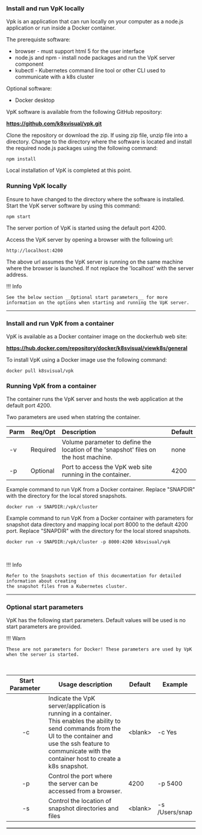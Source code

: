 
### Install and run VpK locally

Vpk is an application that can run locally on your computer as a node.js application or run inside a Docker container.  

The prerequiste software:

- browser - must support html 5 for the user interface 
- node.js and npm - install node packages and run the VpK server component 
- kubectl - Kubernetes command line tool or other CLI used to communicate with a k8s cluster 

Optional software:
- Docker desktop


VpK software is available from the following GitHub repository:  

__https://github.com/k8svisual/vpk.git__   

Clone the repository or download the zip.  If using zip file, unzip file into a directory.  Change to the directory where the software is located and install the required node.js packages using the following command: 

```
npm install
```

Local installation of VpK is completed at this point.



### Running VpK locally

Ensure to have changed to the directory where the software is installed.  Start the VpK server software by using this command: 

```
npm start
```

The server portion of VpK is started using the default port 4200.

Access the VpK server by opening a browser with the following url:

```
http://localhost:4200
```

The above url assumes the VpK server is running on the same machine where the browser is launched.  If not
replace the 'localhost' with the server address.


!!! Info

    See the below section __Optional start parameters__ for more information on the options when starting and running the VpK server.

---

### Install and run VpK from a container
	
VpK is available as a Docker container image on the dockerhub web site: 

__https://hub.docker.com/repository/docker/k8svisual/viewk8s/general__

To install VpK using a Docker image use the following command:

```
docker pull k8svisual/vpk
```


### Running VpK from a container


The container runs the VpK server and hosts the web application at the default port 4200.

Two parameters are used when statring the container.

| Parm | Req/Opt | Description | Default |
|---|---|:--|:--|
| -v | Required | Volume parameter to define the location of the 'snapshot' files on the host machine. | none |
| -p | Optional | Port to access the VpK web site running in the container. | 4200 |

Example command to run VpK from a Docker container. Replace "SNAPDIR" with the directory for the local stored snapshots. 


```
docker run -v SNAPDIR:/vpk/cluster
```


Example command to run VpK from a Docker container with parameters for snapshot data directory and mapping local port 8000 to the default 4200 port. Replace "SNAPDIR" with the directory for the local stored snapshots. 

```
docker run -v SNAPDIR:/vpk/cluster -p 8000:4200 k8svisual/vpk
```

<br>

!!! Info

    Refer to the Snapshots section of this documentation for detailed information about creating
    the snapshot files from a Kubernetes cluster.

---

### Optional start parameters 

VpK has the following start parameters.  Default values will be used is no start parameters are provided. 

!!! Warn

    These are not parameters for Docker! These parameters are used by VpK when the server is started.

<br>

| &nbsp;Start Parameter&nbsp; | Usage description | Default | Example |
|:---:|---|---|---|
| -c | Indicate the VpK server/application is running in a container. <br> This enables the ability to send commands from the UI to the container and use the ssh feature to communicate with the container host to create a k8s snapshot. | &lt;blank&gt; | -c Yes |
| -p | Control the port where the server can be accessed from a browser. | 4200 | -p 5400 |
| -s | Control the location of snapshot directories and files | &lt;blank&gt; | -s /Users/snap |


<hr style="border:1px solid #aaaaaa">
